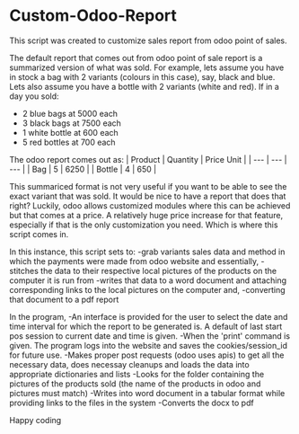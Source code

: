 # Custom-Odoo-Report
This script was created to customize sales report from odoo point of sales. 

The default report that comes out from odoo point of sale report is a summarized version of what was sold.
For example, lets assume you have in stock a bag with 2 variants (colours in this case), say, black and blue. Lets also assume you have a bottle with 2 variants (white and red). If in a day you sold:

- 2 blue bags at 5000 each
- 3 black bags at 7500 each
- 1 white bottle at 600 each
- 5 red bottles at 700 each

The odoo report comes out as:
| Product | Quantity | Price Unit |
| --- | --- | --- |
| Bag | 5 | 6250 |
| Bottle | 4 | 650 |


This summariced format is not very useful if you want to be able to see the exact variant that was sold. It would be nice to have a report that does that right? Luckily, odoo allows customized modules where this can be achieved but that comes at a price. A relatively huge price increase for that feature, especially if that is the only customization you need. Which is where this script comes in.


In this instance, this script sets to:
-grab variants sales data and method in which the payments were made from odoo website and essentially,
-stitches the data to their respective local pictures of the products on the computer it is run from
-writes that data to a word document and attaching corresponding links to the local pictures on the computer and,
-converting that document to a pdf report


In the program, 
-An interface is provided for the user to select the date and time interval for which the report to be generated is. A default of last start pos session to current date and time is given. 
-When the 'print' command is given. The program logs into the website and saves the cookies/session_id for future use.
-Makes proper post requests (odoo uses apis) to get all the necessary data, does necessay cleanups and loads the data into appropriate dictionaries and lists
-Looks for the folder containing the pictures of the products sold (the name of the products in odoo and pictures must match)
-Writes into word document in a tabular format while providing links to the files in the system
-Converts the docx to pdf


Happy coding












